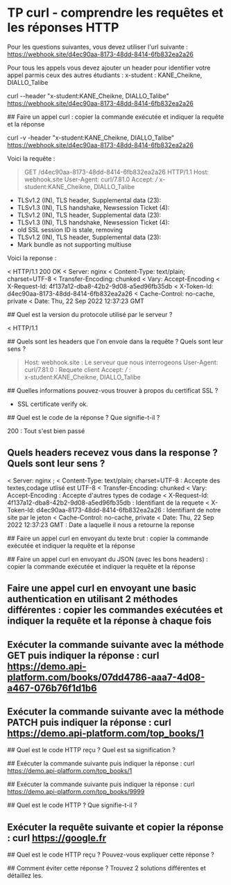 # TP curl - comprendre les requêtes et les réponses HTTP

Pour les questions suivantes, vous devez utiliser l'url suivante : https://webhook.site/d4ec90aa-8173-48dd-8414-6fb832ea2a26

Pour tous les appels vous devez ajouter un header pour identifier votre appel parmis ceux des autres étudiants : x-student : KANE_Cheikne, DIALLO_Talibe

curl --header "x-student:KANE_Cheikne, DIALLO_Talibe" https://webhook.site/d4ec90aa-8173-48dd-8414-6fb832ea2a26

## Faire un appel curl : copier la commande exécutée et indiquer la requête et la réponse

curl -v -header "x-student:KANE_Cheikne, DIALLO_Talibe" https://webhook.site/d4ec90aa-8173-48dd-8414-6fb832ea2a26

Voici la requête : 

> GET /d4ec90aa-8173-48dd-8414-6fb832ea2a26 HTTP/1.1
> Host: webhook.site
> User-Agent: curl/7.81.0
> Accept: */*
> x-student:KANE_Cheikne, DIALLO_Talibe
> 
* TLSv1.2 (IN), TLS header, Supplemental data (23):
* TLSv1.3 (IN), TLS handshake, Newsession Ticket (4):
* TLSv1.2 (IN), TLS header, Supplemental data (23):
* TLSv1.3 (IN), TLS handshake, Newsession Ticket (4):
* old SSL session ID is stale, removing
* TLSv1.2 (IN), TLS header, Supplemental data (23):
* Mark bundle as not supporting multiuse

Voici la reponse :

< HTTP/1.1 200 OK
< Server: nginx
< Content-Type: text/plain; charset=UTF-8
< Transfer-Encoding: chunked
< Vary: Accept-Encoding
< X-Request-Id: 4f137a12-dba8-42b2-9d08-a5ed96fb35db
< X-Token-Id: d4ec90aa-8173-48dd-8414-6fb832ea2a26
< Cache-Control: no-cache, private
< Date: Thu, 22 Sep 2022 12:37:23 GMT


## Quel est la version du protocole utilisé par le serveur ?

< HTTP/1.1

## Quels sont les headers que l'on envoie dans la requête ? Quels sont leur sens ?

> Host: webhook.site : Le serveur que nous interrogeons
> User-Agent: curl/7.81.0 : Requete client
> Accept: */* :  
> x-student:KANE_Cheikne, DIALLO_Talibe


## Quelles informations pouvez-vous trouver à propos du certificat SSL ?

*  SSL certificate verify ok.

## Quel est le code de la réponse ? Que signifie-t-il ?

200 : Tout s'est bien passé

## Quels headers recevez vous dans la response ? Quels sont leur sens ?

< Server: nginx  ;
< Content-Type: text/plain; charset=UTF-8  : Accepte des textes,codage utlisé est UTF-8
< Transfer-Encoding: chunked
< Vary: Accept-Encoding : Accepte d'autres types de codage
< X-Request-Id: 4f137a12-dba8-42b2-9d08-a5ed96fb35db : Identifiant de la requete
< X-Token-Id: d4ec90aa-8173-48dd-8414-6fb832ea2a26 : Identifiant de notre site par le jeton
< Cache-Control: no-cache, private
< Date: Thu, 22 Sep 2022 12:37:23 GMT : Date a laquelle il nous a retourne la reponse

## Faire un appel curl en envoyant du texte brut : copier la commande exécutée et indiquer la requête et la réponse


## Faire un appel curl en envoyant du JSON (avec les bons headers) : copier la commande exécutée et indiquer la requête et la réponse


## Faire une appel curl en envoyant une basic authentication en utilisant 2 méthodes différentes : copier les commandes exécutées et indiquer la requête et la réponse à chaque fois 


## Exécuter la commande suivante avec la méthode GET puis indiquer la réponse : curl https://demo.api-platform.com/books/07dd4786-aaa7-4d08-a467-076b76f1d1b6 


## Exécuter la commande suivante avec la méthode PATCH  puis indiquer la réponse : curl https://demo.api-platform.com/top_books/1


## Quel est le code HTTP reçu ? Quel est sa signification ?


## Exécuter la commande suivante puis indiquer la réponse : curl https://demo.api-platform.com/top_books/1


## Exécuter la commande suivante puis indiquer la réponse : curl https://demo.api-platform.com/top_books/9999


## Quel est le code HTTP ? Que signifie-t-il ?


## Exécuter la requête suivante et copier la réponse : curl https://google.fr


## Quel est le code HTTP reçu ? Pouvez-vous expliquer cette réponse ?


## Comment éviter cette réponse ? Trouvez 2 solutions différentes et détaillez les.

